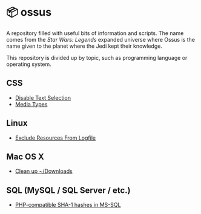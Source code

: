 # :package: ossus
A repository filled with useful bits of information and scripts. The name comes from the _Star Wars: Legends_ expanded universe where Ossus is the name given to the planet where the Jedi kept their knowledge.

This repository is divided up by topic, such as programming language or operating system.

## CSS
- [Disable Text Selection](https://github.com/jedi58/ossus/blob/master/css/disableTextSelection.md)
- [Media Types](https://github.com/jedi58/ossus/blob/master/css/mediaTypes.md)

## Linux
- [Exclude Resources From Logfile](https://github.com/jedi58/ossus/blob/master/linux/excludeResourcesFromLogfile.md)

## Mac OS X
- [Clean up ~/Downloads](https://github.com/jedi58/ossus/blob/master/mac/cleanupDownloads.md)

## SQL (MySQL / SQL Server / etc.)
- [PHP-compatible SHA-1 hashes in MS-SQL](https://github.com/jedi58/ossus/blob/master/sql/phpCompatibleMSSQLSHA1Hash.md)
